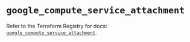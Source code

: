 # `google_compute_service_attachment`

Refer to the Terraform Registry for docs: [`google_compute_service_attachment`](https://registry.terraform.io/providers/hashicorp/google/5.29.1/docs/resources/compute_service_attachment).

